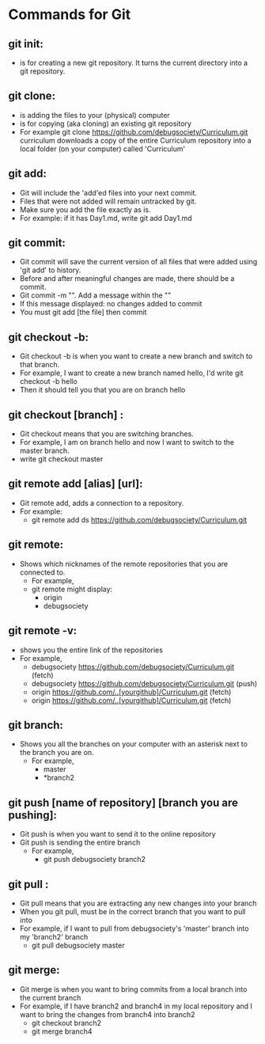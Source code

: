 # Commands for Git
## git init: 
- is for creating a new git repository. It turns the current directory into a git repository. 

## git clone: 
- is adding the files to your (physical) computer
- is for copying (aka cloning) an existing git repository
- For example git clone https://github.com/debugsociety/Curriculum.git curriculum downloads a copy of the entire Curriculum repository into a local folder (on your computer) called 'Curriculum'

## git add: 
- Git will include the 'add'ed files into your next commit.
- Files that were not added will remain untracked by git. 
- Make sure you add the file exactly as is.
- For example: if it has Day1.md, write git add Day1.md

## git commit: 
- Git commit will save the current version of all files that were added using 'git add' to history.
- Before and after meaningful changes are made, there should be a commit.
- Git commit -m "". Add a message within the ""
- If this message displayed: no changes added to commit
- You must git add [the file] then commit 

## git checkout -b:
- Git checkout -b is when you want to create a new branch and switch to that branch.
- For example, I want to create a new branch named hello, I'd write git checkout -b hello
- Then it should tell you that you are on branch hello

## git checkout [branch] : 
- Git checkout means that you are switching branches. 
- For example, I am on branch hello and now I want to switch to the master branch.
- write git checkout master

## git remote add [alias] [url]:
- Git remote add, adds a connection to a repository.
- For example:
  - git remote add ds https://github.com/debugsociety/Curriculum.git

## git remote:
- Shows which nicknames of the remote repositories that you are connected to.
  - For example, 
  - git remote might display:
    - origin
    - debugsociety

## git remote -v:
- shows you the entire link of the repositories 
- For example,  
  - debugsociety   https://github.com/debugsociety/Curriculum.git (fetch)
  - debugsociety   https://github.com/debugsociety/Curriculum.git (push)
  - origin    https://github.com/..[yourgithub]/Curriculum.git (fetch)
  - origin    https://github.com/..[yourgithub]/Curriculum.git (fetch)

## git branch:
- Shows you all the branches on your computer with an asterisk next to the branch you are on.
  - For example,
    - master
    - *branch2

## git push [name of repository] [branch you are pushing]:
- Git push is when you want to send it to the online repository 
- Git push is sending the entire branch 
  - For example,
    - git push debugsociety branch2 

## git pull : 
- Git pull means that you are extracting any new changes into your branch
- When you git pull, must be in the correct branch that you want to pull into
- For example, if I want to pull from debugsociety's 'master' branch into my 'branch2' branch
    - git pull debugsociety master

## git merge:
- Git merge is when you want to bring commits from a local branch into the current branch
- For example, if I have branch2 and branch4 in my local repository and I want to bring the changes from branch4 into branch2
  - git checkout branch2
  - git merge branch4
